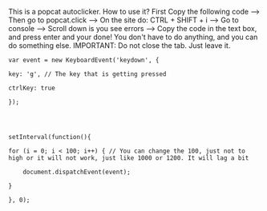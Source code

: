 This is a popcat autoclicker.
How to use it?
First Copy the following code --> Then go to popcat.click --> On the site do: CTRL + SHIFT + i --> Go to console --> Scroll down is you see errors 
--> Copy the code in the text box, and press enter and your done! You don't have to do anything, and you can do something else.
 IMPORTANT: Do not close the tab. Just leave it.


    var event = new KeyboardEvent('keydown', {

    key: 'g', // The key that is getting pressed

    ctrlKey: true

    });




    setInterval(function(){

    for (i = 0; i < 100; i++) { // You can change the 100, just not to high or it will not work, just like 1000 or 1200. It will lag a bit

        document.dispatchEvent(event);

    }

    }, 0);
